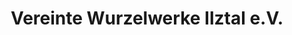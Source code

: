---
title: "Vereinte Wurzelwerke Ilztal e.V."
url: /passau/vereinte-wurzelwerke-ilztal-e-v/
shop: Hofladen
---